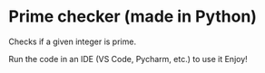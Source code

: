 # Prime checker (made in Python)
Checks if a given integer is prime.

Run the code in an IDE (VS Code, Pycharm, etc.) to use it
Enjoy!
